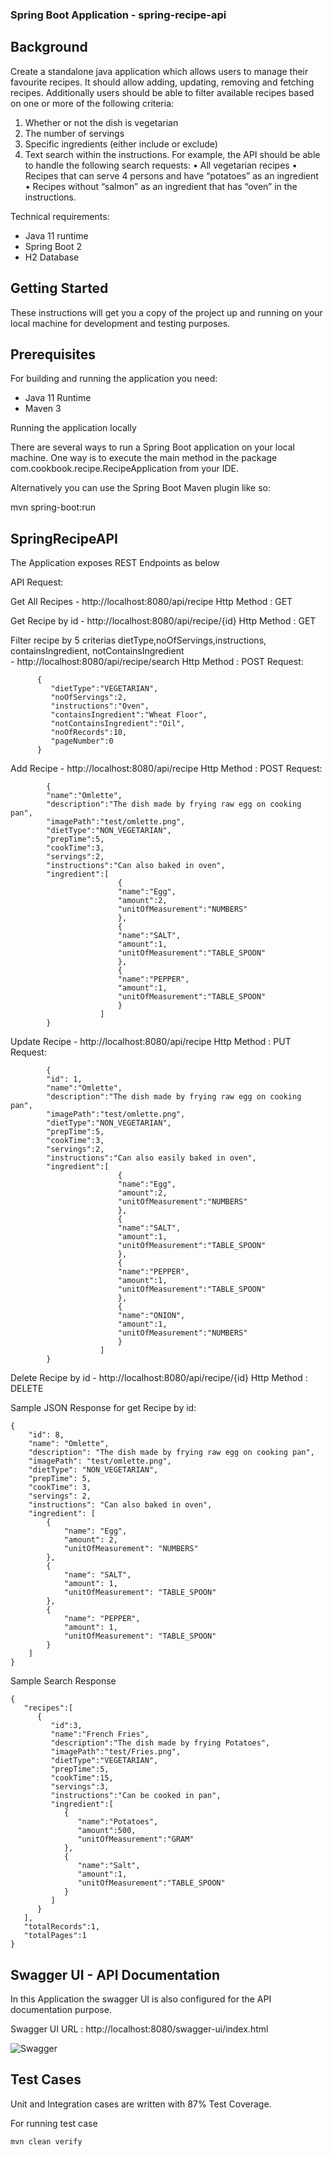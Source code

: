 ### Spring Boot Application - spring-recipe-api

## Background
Create a standalone java application which allows users to manage their favourite recipes. It should
allow adding, updating, removing and fetching recipes. Additionally users should be able to filter
available recipes based on one or more of the following criteria:
1. Whether or not the dish is vegetarian
2. The number of servings
3. Specific ingredients (either include or exclude)
4. Text search within the instructions.
   For example, the API should be able to handle the following search requests:
   • All vegetarian recipes
   • Recipes that can serve 4 persons and have “potatoes” as an ingredient
   • Recipes without “salmon” as an ingredient that has “oven” in the instructions.

Technical requirements:

- Java 11 runtime
- Spring Boot 2
- H2 Database


## Getting Started
These instructions will get you a copy of the project up and running on your local machine for development and testing purposes.

## Prerequisites
For building and running the application you need:

- Java 11 Runtime
- Maven 3

Running the application locally

There are several ways to run a Spring Boot application on your local machine. One way is to execute the main method in the package com.cookbook.recipe.RecipeApplication from your IDE.


Alternatively you can use the Spring Boot Maven plugin like so:

mvn spring-boot:run

## SpringRecipeAPI
The Application exposes REST Endpoints as below

API Request:

Get All Recipes - http://localhost:8080/api/recipe Http Method : GET

Get Recipe by id - http://localhost:8080/api/recipe/{id} Http Method : GET

Filter recipe by 5 criterias dietType,noOfServings,instructions, containsIngredient, notContainsIngredient  
                 - http://localhost:8080/api/recipe/search Http Method : POST
Request:
```
      {
         "dietType":"VEGETARIAN",
         "noOfServings":2,
         "instructions":"Oven",
         "containsIngredient":"Wheat Floor",
         "notContainsIngredient":"Oil",
         "noOfRecords":10,
         "pageNumber":0
      }
```
Add Recipe - http://localhost:8080/api/recipe Http Method : POST
Request:
```
        {
        "name":"Omlette",
        "description":"The dish made by frying raw egg on cooking pan",
        "imagePath":"test/omlette.png",
        "dietType":"NON_VEGETARIAN",
        "prepTime":5,
        "cookTime":3,
        "servings":2,
        "instructions":"Can also baked in oven",
        "ingredient":[
                        {
                        "name":"Egg",
                        "amount":2,
                        "unitOfMeasurement":"NUMBERS"
                        },
                        {
                        "name":"SALT",
                        "amount":1,
                        "unitOfMeasurement":"TABLE_SPOON"
                        },
                        {
                        "name":"PEPPER",
                        "amount":1,
                        "unitOfMeasurement":"TABLE_SPOON"
                        }
                    ]
        }
```
Update Recipe - http://localhost:8080/api/recipe Http Method : PUT
Request:
```
        {
        "id": 1,
        "name":"Omlette",
        "description":"The dish made by frying raw egg on cooking pan",
        "imagePath":"test/omlette.png",
        "dietType":"NON_VEGETARIAN",
        "prepTime":5,
        "cookTime":3,
        "servings":2,
        "instructions":"Can also easily baked in oven",
        "ingredient":[
                        {
                        "name":"Egg",
                        "amount":2,
                        "unitOfMeasurement":"NUMBERS"
                        },
                        {
                        "name":"SALT",
                        "amount":1,
                        "unitOfMeasurement":"TABLE_SPOON"
                        },
                        {
                        "name":"PEPPER",
                        "amount":1,
                        "unitOfMeasurement":"TABLE_SPOON"
                        },
                        {
                        "name":"ONION",
                        "amount":1,
                        "unitOfMeasurement":"NUMBERS"
                        }
                    ]
        }
```

Delete Recipe by id - http://localhost:8080/api/recipe/{id} Http Method : DELETE


Sample JSON Response for get Recipe by id:
```
{
    "id": 8,
    "name": "Omlette",
    "description": "The dish made by frying raw egg on cooking pan",
    "imagePath": "test/omlette.png",
    "dietType": "NON_VEGETARIAN",
    "prepTime": 5,
    "cookTime": 3,
    "servings": 2,
    "instructions": "Can also baked in oven",
    "ingredient": [
        {
            "name": "Egg",
            "amount": 2,
            "unitOfMeasurement": "NUMBERS"
        },
        {
            "name": "SALT",
            "amount": 1,
            "unitOfMeasurement": "TABLE_SPOON"
        },
        {
            "name": "PEPPER",
            "amount": 1,
            "unitOfMeasurement": "TABLE_SPOON"
        }
    ]
}
```

Sample Search Response
```
{
   "recipes":[
      {
         "id":3,
         "name":"French Fries",
         "description":"The dish made by frying Potatoes",
         "imagePath":"test/Fries.png",
         "dietType":"VEGETARIAN",
         "prepTime":5,
         "cookTime":15,
         "servings":3,
         "instructions":"Can be cooked in pan",
         "ingredient":[
            {
               "name":"Potatoes",
               "amount":500,
               "unitOfMeasurement":"GRAM"
            },
            {
               "name":"Salt",
               "amount":1,
               "unitOfMeasurement":"TABLE_SPOON"
            }
         ]
      }
   ],
   "totalRecords":1,
   "totalPages":1
}

```


## Swagger UI - API Documentation
In this Application the swagger UI is also configured for the API documentation purpose.

Swagger UI URL : http://localhost:8080/swagger-ui/index.html

![Swagger](https://user-images.githubusercontent.com/20318317/178837474-319957f3-e93e-4129-8f97-86fe0fda6631.jpg)



## Test Cases



Unit and Integration cases are written with 87% Test Coverage.

For running test case
```
mvn clean verify
```

 
